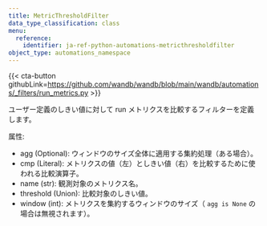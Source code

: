 ```yaml
---
title: MetricThresholdFilter
data_type_classification: class
menu:
  reference:
    identifier: ja-ref-python-automations-metricthresholdfilter
object_type: automations_namespace
---
```


{{< cta-button githubLink=https://github.com/wandb/wandb/blob/main/wandb/automations/_filters/run_metrics.py >}}



ユーザー定義のしきい値に対して run メトリクスを比較するフィルターを定義します。

属性:
- agg (Optional): ウィンドウのサイズ全体に適用する集約処理（ある場合）。
- cmp (Literal): メトリクスの値（左）としきい値（右）を比較するために使われる比較演算子。
- name (str): 観測対象のメトリクス名。
- threshold (Union): 比較対象のしきい値。
- window (int): メトリクスを集約するウィンドウのサイズ（ `agg is None` の場合は無視されます）。